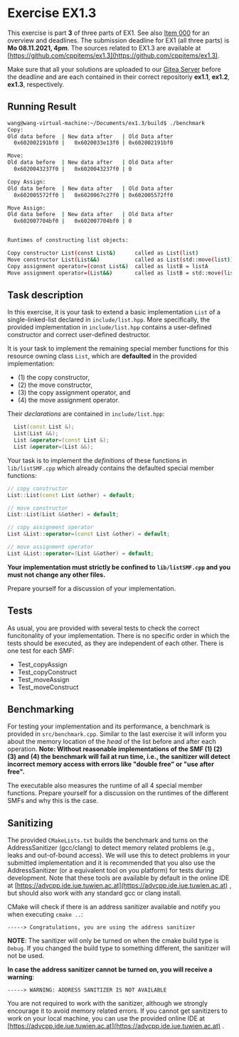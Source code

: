 # Exercise EX1.3
This exercise is part **3** of three parts of EX1. See also [Item 000](https://cppitems.github.io/#/item/000) for an overview and deadlines. The submission deadline for EX1 (all three parts) is **Mo 08.11.2021, 4pm**. The sources related to EX1.3 are available at [https://github.com/cppitems/ex1.3](https://github.com/cppitems/ex1.3).

Make sure that all your solutions are uploaded to our [Gitea Server](tea.iue.tuwien.ac.at) before the deadline and are each contained in their correct repositoriy **ex1.1**, **ex1.2**, **ex1.3**, respectively.

## Running Result

```bash
wang@wang-virtual-machine:~/Documents/ex1.3/build$ ./benchmark 
Copy:
Old data before  | New data after   | Old Data after
  0x602002191bf0 |   0x6020033e13f0 | 0x602002191bf0

Move:
Old data before  | New data after   | Old Data after
  0x6020043237f0 |   0x6020043237f0 | 0

Copy Assign:
Old data before  | New data after   | Old Data after
  0x602005572ff0 |   0x6020067c27f0 | 0x602005572ff0

Move Assign:
Old data before  | New data after   | Old Data after
  0x602007704bf0 |   0x602007704bf0 | 0


Runtimes of constructing list objects:

Copy constructor List(const List&)      called as List(list)                1.16e-02 s
Move constructor List(List&&)           called as List(std::move(list))     8.33e-07 s
Copy assignment operator=(const List&)  called as listB = listA             1.85e-02 s
Move assignment operator=(List&&)       called as listB = std::move(listA)  7.05e-03 s
```

## Task description

In this exercise, it is your task to extend a basic implementation `List` of a single-linked-list declared in `include/list.hpp`.
More specifically, the provided implementation in `include/list.hpp` contains a user-defined constructor and correct user-defined destructor.

It is your task to implement the remaining special member functions for this resource owning class `List`, which are **defaulted** in the provided implementation:
- (1) the copy constructor,
- (2) the move constructor,
- (3) the copy assignment operator, and
- (4) the move assignment operator.

Their *declarations* are contained in `include/list.hpp`:
```C++
  List(const List &);
  List(List &&);
  List &operator=(const List &);
  List &operator=(List &&);
```

Your task is to implement the *definitions* of these functions in `lib/listSMF.cpp` which already contains the defaulted special member functions:
```C++
// copy constructor
List::List(const List &other) = default;

// move constructor
List::List(List &&other) = default;

// copy assignment operator
List &List::operator=(const List &other) = default;

// move assignment operator
List &List::operator=(List &&other) = default;
```

**Your implementation must strictly be confined to `lib/listSMF.cpp` and you must not change any other files.**

Prepare yourself for a discussion of your implementation. 

## Tests

As usual, you are provided with several tests to check the correct funcitonality of your implementation. There is no specific order in which the tests should be executed, as they are independent of each other. There is one test for each SMF:
- Test_copyAssign
- Test_copyConstruct
- Test_moveAssign
- Test_moveConstruct

## Benchmarking
For testing your implementation and its performance, a benchmark is provided in `src/benchmark.cpp`.
Similar to the last exercise it will inform you about the memory location of the *head* of the list before and after each operation.
**Note: Without reasonable implementations of the SMF (1) (2) (3) and (4) the benchmark will fail at run time, i.e., the sanitizer will detect incorrect memory access with errors like "double free" or "use after free".**

The executable also measures the runtime of all 4 special member functions. Prepare yourself for a discussion on the runtimes of the different SMFs and why this is the case.

## Sanitizing
The provided `CMakeLists.txt` builds the benchmark and turns on the AddressSanitizer (gcc/clang) to detect memory related problems (e.g., leaks and out-of-bound access). 
We will use this to detect problems in your submitted implementation and it is recommended that you also use the AddressSanitizer (or a equivalent tool on you platform) for tests during development. Note that these tools are available by default in the online IDE at [https://advcpp.ide.iue.tuwien.ac.at](https://advcpp.ide.iue.tuwien.ac.at) , but should also work with any standard gcc or clang install.

CMake will check if there is an address sanitizer available and notify you when executing `cmake ..`:
```
-----> Congratulations, you are using the address sanitizer
```
**NOTE**: The sanitizer will only be turned on when the cmake build type is `Debug`. If you changed the build type to something different, the sanitizer will not be used.

**In case the address sanitizer cannot be turned on, you will receive a warning**:
```
-----> WARNING: ADDRESS SANITIZER IS NOT AVAILABLE
```

You are not required to work with the sanitizer, although we strongly encourage it to avoid memory related errors. If you cannot get sanitizers to work on your local machine, you can use the provided online IDE at [https://advcpp.ide.iue.tuwien.ac.at](https://advcpp.ide.iue.tuwien.ac.at) .

